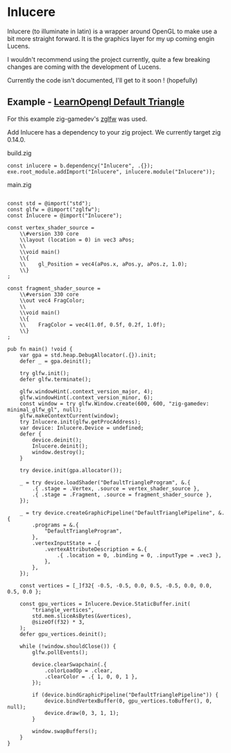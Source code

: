 # Inlucere

Inlucere (to illuminate in latin) is a wrapper around OpenGL to make use a bit more straight forward. It is the graphics layer for my up coming engin Lucens.

I wouldn't recommend using the project currently, quite a few breaking changes are coming with the development of Lucens.

Currently the code isn't documented, I'll get to it soon ! (hopefully)

## Example - [LearnOpengl Default Triangle](https://learnopengl.com/Getting-started/Hello-Triangle)

For this example zig-gamedev's [zglfw](https://github.com/zig-gamedev/zglfw) was used.

Add Inlucere has a dependency to your zig project. We currently target zig 0.14.0.

build.zig
```zig
const inlucere = b.dependency("Inlucere", .{});
exe.root_module.addImport("Inlucere", inlucere.module("Inlucere"));
```

main.zig
```zig

const std = @import("std");
const glfw = @import("zglfw");
const Inlucere = @import("Inlucere");

const vertex_shader_source =
    \\#version 330 core
    \\layout (location = 0) in vec3 aPos;
    \\
    \\void main()
    \\{
    \\    gl_Position = vec4(aPos.x, aPos.y, aPos.z, 1.0);
    \\}
;

const fragment_shader_source =
    \\#version 330 core
    \\out vec4 FragColor;
    \\
    \\void main()
    \\{
    \\    FragColor = vec4(1.0f, 0.5f, 0.2f, 1.0f);
    \\} 
;

pub fn main() !void {
    var gpa = std.heap.DebugAllocator(.{}).init;
    defer _ = gpa.deinit();

    try glfw.init();
    defer glfw.terminate();

    glfw.windowHint(.context_version_major, 4);
    glfw.windowHint(.context_version_minor, 6);
    const window = try glfw.Window.create(600, 600, "zig-gamedev: minimal_glfw_gl", null);
    glfw.makeContextCurrent(window);
    try Inlucere.init(glfw.getProcAddress);
    var device: Inlucere.Device = undefined;
    defer {
        device.deinit();
        Inlucere.deinit();
        window.destroy();
    }

    try device.init(gpa.allocator());

    _ = try device.loadShader("DefaultTriangleProgram", &.{
        .{ .stage = .Vertex, .source = vertex_shader_source },
        .{ .stage = .Fragment, .source = fragment_shader_source },
    });

    _ = try device.createGraphicPipeline("DefaultTrianglePipeline", &.{
        .programs = &.{
            "DefaultTriangleProgram",
        },
        .vertexInputState = .{
            .vertexAttributeDescription = &.{
                .{ .location = 0, .binding = 0, .inputType = .vec3 },
            },
        },
    });

    const vertices = [_]f32{ -0.5, -0.5, 0.0, 0.5, -0.5, 0.0, 0.0, 0.5, 0.0 };

    const gpu_vertices = Inlucere.Device.StaticBuffer.init(
        "triangle_vertices",
        std.mem.sliceAsBytes(&vertices),
        @sizeOf(f32) * 3,
    );
    defer gpu_vertices.deinit();

    while (!window.shouldClose()) {
        glfw.pollEvents();

        device.clearSwapchain(.{
            .colorLoadOp = .clear,
            .clearColor = .{ 1, 0, 0, 1 },
        });

        if (device.bindGraphicPipeline("DefaultTrianglePipeline")) {
            device.bindVertexBuffer(0, gpu_vertices.toBuffer(), 0, null);
            device.draw(0, 3, 1, 1);
        }

        window.swapBuffers();
    }
}

```